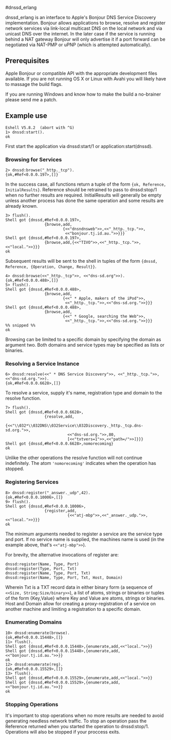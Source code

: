 #dnssd_erlang

dnssd_erlang is an interface to Apple's Bonjour DNS Service Discovery implementation. Bonjour allows applications to browse, resolve and register network services via link-local multicast DNS on the local network and via unicast DNS over the internet. In the later case if the service is running behind a NAT gateway Bonjour will only advertise it if a port forward can be negotiated via NAT-PMP or uPNP (which is attempted automatically).

## Prerequisites

Apple Bonjour or compatible API with the appropriate development files available. If you are not running OS X or Linux with Avahi you will likely have to massage the build flags.

If you are running Windows and know how to make the build a no-brainer please send me a patch.

## Example use

    Eshell V5.8.2  (abort with ^G)
    1> dnssd:start().
    ok

First start the application via dnssd:start/1 or application:start(dnssd).

### Browsing for Services

    2> dnssd:browse("_http._tcp").
    {ok,#Ref<0.0.0.197>,[]}

In the success case, all functions return a tuple of the form `{ok, Reference, InitialResults}`. Reference should be retrained to pass to dnssd:stop/1 when no further results are required. InitialResults will generally be empty unless another process has done the same operation and some results are already known.

    3> flush().
    Shell got {dnssd,#Ref<0.0.0.197>,
                     {browse,add,
                             {<<"dnsndnsweb">>,<<"_http._tcp.">>,
                              <<"bonjour.tj.id.au.">>}}}
    Shell got {dnssd,#Ref<0.0.0.197>,
                     {browse,add,{<<"TIVO">>,<<"_http._tcp.">>,<<"local.">>}}}
    ok

Subsequent results will be sent to the shell in tuples of the form `{dnssd, Reference, {Operation, Change, Result}}`.

    4> dnssd:browse(<<"_http._tcp">>, <<"dns-sd.org">>).
    {ok,#Ref<0.0.0.488>,[]}
    5> flush().
    Shell got {dnssd,#Ref<0.0.0.488>,
                     {browse,add,
                             {<<" * Apple, makers of the iPod">>,
                              <<"_http._tcp.">>,<<"dns-sd.org.">>}}}
    Shell got {dnssd,#Ref<0.0.0.488>,
                     {browse,add,
                             {<<" * Google, searching the Web">>,
                              <<"_http._tcp.">>,<<"dns-sd.org.">>}}}
    %% snipped %%
    ok

Browsing can be limited to a specific domain by specifying the domain as argument two. Both domains and service types may be specified as lists or binaries.

### Resolving a Service Instance

    6> dnssd:resolve(<<" * DNS Service Discovery">>, <<"_http._tcp.">>, <<"dns-sd.org.">>). 
    {ok,#Ref<0.0.0.6628>,[]}

To resolve a service, supply it's name, registration type and domain to the resolve function.

    7> flush().
    Shell got {dnssd,#Ref<0.0.0.6628>,
                     {resolve,add,
                              {<<"\\032*\\032DNS\\032Service\\032Discovery._http._tcp.dns-sd.org.">>,
                               <<"dns-sd.org.">>,80,
                               [<<"txtvers=1">>,<<"path=/">>]}}}
    Shell got {dnssd,#Ref<0.0.0.6628>,nomorecoming}
    ok

Unlike the other operations the resolve function will not continue indefinitely. The atom `'nomorecoming'` indicates when the operation has stopped.

### Registering Services

    8> dnssd:register("_answer._udp",42).
    {ok,#Ref<0.0.0.10006>,[]}
    9> flush().
    Shell got {dnssd,#Ref<0.0.0.10006>,
                     {register,add,
                               {<<"atj-mbp">>,<<"_answer._udp.">>,<<"local.">>}}}
    ok

The minimum arguments needed to register a service are the service type and port. If no service name is supplied, the machines name is used (in the example above, that's `<<"atj-mbp">>`).

For brevity, the alternative invocations of register are:

    dnssd:register(Name, Type, Port)
    dnssd:register(Type, Port, Txt)
    dnssd:register(Name, Type, Port, Txt)
    dnssd:register(Name, Type, Port, Txt, Host, Domain)

Wherein Txt is a TXT record data in either binary form (a sequence of `<<Size, String:Size/binary>>`), a list of atoms, strings or binaries or tuples of the form {Key,Value} where Key and Value are atoms, strings or binaries. Host and Domain allow for creating a proxy-registration of a service on another machine and limiting a registration to a specific domain.

### Enumerating Domains

    10> dnssd:enumerate(browse).
    {ok,#Ref<0.0.0.15448>,[]}
    11> flush().
    Shell got {dnssd,#Ref<0.0.0.15448>,{enumerate,add,<<"local.">>}}
    Shell got {dnssd,#Ref<0.0.0.15448>,{enumerate,add,<<"bonjour.tj.id.au.">>}}
    ok
    12> dnssd:enumerate(reg).
    {ok,#Ref<0.0.0.15529>,[]}
    13> flush().
    Shell got {dnssd,#Ref<0.0.0.15529>,{enumerate,add,<<"local.">>}}
    Shell got {dnssd,#Ref<0.0.0.15529>,{enumerate,add,<<"bonjour.tj.id.au.">>}}
    ok

### Stopping Operations

It's important to stop operations when no more results are needed to avoid generating needless network traffic. To stop an operation pass the Reference returned when you started the operation to dnssd:stop/1. Operations will also be stopped if your proccess exits.